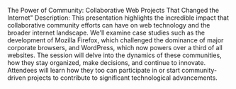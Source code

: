 The Power of Community: Collaborative Web Projects That Changed the Internet"
Description: This presentation highlights the incredible impact that collaborative community efforts can have on web technology and the broader internet landscape. We'll examine case studies such as the development of Mozilla Firefox, which challenged the dominance of major corporate browsers, and WordPress, which now powers over a third of all websites. The session will delve into the dynamics of these communities, how they stay organized, make decisions, and continue to innovate. Attendees will learn how they too can participate in or start community-driven projects to contribute to significant technological advancements.
